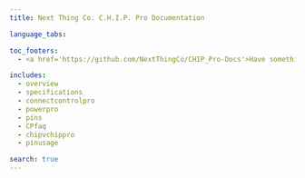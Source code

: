 ```yaml
---
title: Next Thing Co. C.H.I.P. Pro Documentation 

language_tabs:

toc_footers:
  - <a href='https://github.com/NextThingCo/CHIP_Pro-Docs'>Have something to add or change?<br>Visit our GitHub!</a>

includes:
  - overview
  - specifications
  - connectcontrolpro
  - powerpro
  - pins
  - CPfaq
  - chipvchippro
  - pinusage

search: true
---
```

